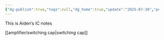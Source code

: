 ```yaml
---
{"dg-publish":true,"tags":null,"dg_home":true,"update":"2025-07-30","permalink":"/amplifier/home-page/","dgPassFrontmatter":true}
---
```


This is Aiden‘s IC notes

[[amplifier/switching cap\|switching cap]]
